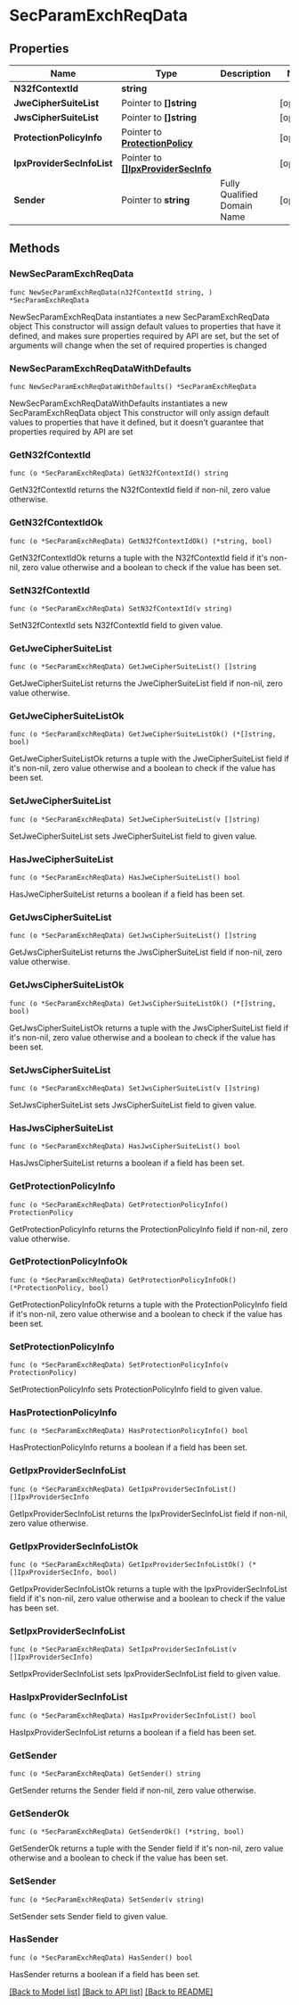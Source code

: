 # SecParamExchReqData

## Properties

Name | Type | Description | Notes
------------ | ------------- | ------------- | -------------
**N32fContextId** | **string** |  | 
**JweCipherSuiteList** | Pointer to **[]string** |  | [optional] 
**JwsCipherSuiteList** | Pointer to **[]string** |  | [optional] 
**ProtectionPolicyInfo** | Pointer to [**ProtectionPolicy**](ProtectionPolicy.md) |  | [optional] 
**IpxProviderSecInfoList** | Pointer to [**[]IpxProviderSecInfo**](IpxProviderSecInfo.md) |  | [optional] 
**Sender** | Pointer to **string** | Fully Qualified Domain Name | [optional] 

## Methods

### NewSecParamExchReqData

`func NewSecParamExchReqData(n32fContextId string, ) *SecParamExchReqData`

NewSecParamExchReqData instantiates a new SecParamExchReqData object
This constructor will assign default values to properties that have it defined,
and makes sure properties required by API are set, but the set of arguments
will change when the set of required properties is changed

### NewSecParamExchReqDataWithDefaults

`func NewSecParamExchReqDataWithDefaults() *SecParamExchReqData`

NewSecParamExchReqDataWithDefaults instantiates a new SecParamExchReqData object
This constructor will only assign default values to properties that have it defined,
but it doesn't guarantee that properties required by API are set

### GetN32fContextId

`func (o *SecParamExchReqData) GetN32fContextId() string`

GetN32fContextId returns the N32fContextId field if non-nil, zero value otherwise.

### GetN32fContextIdOk

`func (o *SecParamExchReqData) GetN32fContextIdOk() (*string, bool)`

GetN32fContextIdOk returns a tuple with the N32fContextId field if it's non-nil, zero value otherwise
and a boolean to check if the value has been set.

### SetN32fContextId

`func (o *SecParamExchReqData) SetN32fContextId(v string)`

SetN32fContextId sets N32fContextId field to given value.


### GetJweCipherSuiteList

`func (o *SecParamExchReqData) GetJweCipherSuiteList() []string`

GetJweCipherSuiteList returns the JweCipherSuiteList field if non-nil, zero value otherwise.

### GetJweCipherSuiteListOk

`func (o *SecParamExchReqData) GetJweCipherSuiteListOk() (*[]string, bool)`

GetJweCipherSuiteListOk returns a tuple with the JweCipherSuiteList field if it's non-nil, zero value otherwise
and a boolean to check if the value has been set.

### SetJweCipherSuiteList

`func (o *SecParamExchReqData) SetJweCipherSuiteList(v []string)`

SetJweCipherSuiteList sets JweCipherSuiteList field to given value.

### HasJweCipherSuiteList

`func (o *SecParamExchReqData) HasJweCipherSuiteList() bool`

HasJweCipherSuiteList returns a boolean if a field has been set.

### GetJwsCipherSuiteList

`func (o *SecParamExchReqData) GetJwsCipherSuiteList() []string`

GetJwsCipherSuiteList returns the JwsCipherSuiteList field if non-nil, zero value otherwise.

### GetJwsCipherSuiteListOk

`func (o *SecParamExchReqData) GetJwsCipherSuiteListOk() (*[]string, bool)`

GetJwsCipherSuiteListOk returns a tuple with the JwsCipherSuiteList field if it's non-nil, zero value otherwise
and a boolean to check if the value has been set.

### SetJwsCipherSuiteList

`func (o *SecParamExchReqData) SetJwsCipherSuiteList(v []string)`

SetJwsCipherSuiteList sets JwsCipherSuiteList field to given value.

### HasJwsCipherSuiteList

`func (o *SecParamExchReqData) HasJwsCipherSuiteList() bool`

HasJwsCipherSuiteList returns a boolean if a field has been set.

### GetProtectionPolicyInfo

`func (o *SecParamExchReqData) GetProtectionPolicyInfo() ProtectionPolicy`

GetProtectionPolicyInfo returns the ProtectionPolicyInfo field if non-nil, zero value otherwise.

### GetProtectionPolicyInfoOk

`func (o *SecParamExchReqData) GetProtectionPolicyInfoOk() (*ProtectionPolicy, bool)`

GetProtectionPolicyInfoOk returns a tuple with the ProtectionPolicyInfo field if it's non-nil, zero value otherwise
and a boolean to check if the value has been set.

### SetProtectionPolicyInfo

`func (o *SecParamExchReqData) SetProtectionPolicyInfo(v ProtectionPolicy)`

SetProtectionPolicyInfo sets ProtectionPolicyInfo field to given value.

### HasProtectionPolicyInfo

`func (o *SecParamExchReqData) HasProtectionPolicyInfo() bool`

HasProtectionPolicyInfo returns a boolean if a field has been set.

### GetIpxProviderSecInfoList

`func (o *SecParamExchReqData) GetIpxProviderSecInfoList() []IpxProviderSecInfo`

GetIpxProviderSecInfoList returns the IpxProviderSecInfoList field if non-nil, zero value otherwise.

### GetIpxProviderSecInfoListOk

`func (o *SecParamExchReqData) GetIpxProviderSecInfoListOk() (*[]IpxProviderSecInfo, bool)`

GetIpxProviderSecInfoListOk returns a tuple with the IpxProviderSecInfoList field if it's non-nil, zero value otherwise
and a boolean to check if the value has been set.

### SetIpxProviderSecInfoList

`func (o *SecParamExchReqData) SetIpxProviderSecInfoList(v []IpxProviderSecInfo)`

SetIpxProviderSecInfoList sets IpxProviderSecInfoList field to given value.

### HasIpxProviderSecInfoList

`func (o *SecParamExchReqData) HasIpxProviderSecInfoList() bool`

HasIpxProviderSecInfoList returns a boolean if a field has been set.

### GetSender

`func (o *SecParamExchReqData) GetSender() string`

GetSender returns the Sender field if non-nil, zero value otherwise.

### GetSenderOk

`func (o *SecParamExchReqData) GetSenderOk() (*string, bool)`

GetSenderOk returns a tuple with the Sender field if it's non-nil, zero value otherwise
and a boolean to check if the value has been set.

### SetSender

`func (o *SecParamExchReqData) SetSender(v string)`

SetSender sets Sender field to given value.

### HasSender

`func (o *SecParamExchReqData) HasSender() bool`

HasSender returns a boolean if a field has been set.


[[Back to Model list]](../README.md#documentation-for-models) [[Back to API list]](../README.md#documentation-for-api-endpoints) [[Back to README]](../README.md)


